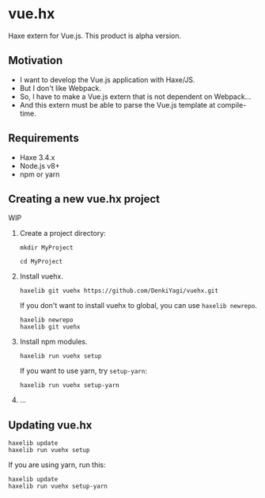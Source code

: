 # vue.hx
Haxe extern for Vue.js.
This product is alpha version.

## Motivation
* I want to develop the Vue.js application with Haxe/JS.
* But I don't like Webpack.
* So, I have to make a Vue.js extern that is not dependent on Webpack...
* And this extern must be able to parse the Vue.js template at compile-time.

## Requirements
* Haxe 3.4.x
* Node.js v8+
* npm or yarn

## Creating a new vue.hx project
WIP

1. Create a project directory:

    ```
    mkdir MyProject

    cd MyProject
    ```

2. Install vuehx.

    ```
    haxelib git vuehx https://github.com/DenkiYagi/vuehx.git
    ```

    If you don't want to install vuehx to global, you can use `haxelib newrepo`.

    ```
    haxelib newrepo
    haxelib git vuehx
    ```

3. Install npm modules.

    ```
    haxelib run vuehx setup
    ```

    If you want to use yarn, try `setup-yarn`:

    ```
    haxelib run vuehx setup-yarn
    ```

4. ...

## Updating vue.hx
```
haxelib update
haxelib run vuehx setup
```

If you are using yarn, run this:

```
haxelib update
haxelib run vuehx setup-yarn
```


